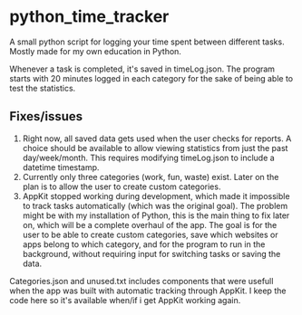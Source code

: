 # python_time_tracker
A small python script for logging your time spent between different tasks. Mostly made for my own education in Python.

Whenever a task is completed, it's saved in timeLog.json. The program starts with 20 minutes logged in each category for the sake of being able to test the statistics.

## Fixes/issues
1. Right now, all saved data gets used when the user checks for reports. A choice should be available to allow viewing statistics from just the past day/week/month. This requires modifying timeLog.json to include a datetime timestamp.
2. Currently only three categories (work, fun, waste) exist. Later on the plan is to allow the user to create custom categories.
3. AppKit stopped working during development, which made it impossible to track tasks automatically (which was the original goal). The problem might be with my installation of Python, this is the main thing to fix later on, which will be a complete overhaul of the app. The goal is for the user to be able to create custom categories, save which websites or apps belong to which category, and for the program to run in the background, without requiring input for switching tasks or saving the data.


Categories.json and unused.txt includes components that were usefull when the app was built with automatic tracking through AppKit. I keep the code here so it's available when/if i get AppKit working again.